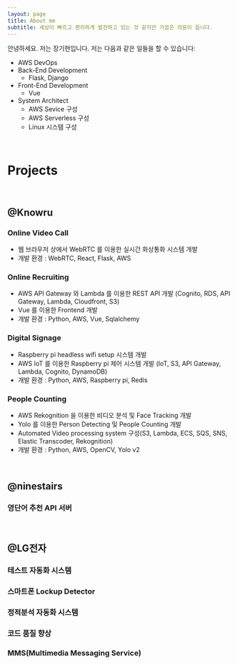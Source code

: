 ```yaml
---
layout: page
title: About me
subtitle: 세상이 빠르고 편리하게 발전하고 있는 것 같지만 가끔은 의문이 듭니다.
---
```


안녕하세요. 저는 장기현입니다. 저는 다음과 같은 일들을 할 수 있습니다:

- AWS DevOps
- Back-End Development
  - Flask, Django
- Front-End Development
  - Vue
- System Architect
  - AWS Sevice 구성
  - AWS Serverless 구성
  - Linux 시스템 구성

<br />

# Projects

<br />

## @Knowru

### Online Video Call
- 웹 브라우저 상에서 WebRTC 를 이용한 실시간 화상통화 시스템 개발
- 개발 환경 : WebRTC, React, Flask, AWS
### Online Recruiting
- AWS API Gateway 와 Lambda 를 이용한 REST API 개발 (Cognito, RDS, API Gateway, Lambda, Cloudfront, S3)
- Vue 를 이용한 Frontend 개발
- 개발 환경 : Python, AWS, Vue, Sqlalchemy
### Digital Signage
- Raspberry pi headless wifi setup 시스템 개발
- AWS IoT 를 이용한 Raspberry pi 제어 시스템 개발 (IoT, S3, API Gateway, Lambda, Cognito, DynamoDB)
- 개발 환경 : Python, AWS, Raspberry pi, Redis
### People Counting
- AWS Rekognition 을 이용한 비디오 분석 및 Face Tracking 개발
- Yolo 를 이용한 Person Detecting 및 People Counting 개발
- Automated Video processing system 구성(S3, Lambda, ECS, SQS, SNS, Elastic Transcoder, Rekognition)
- 개발 환경 : Python, AWS, OpenCV, Yolo v2

<br />

## @ninestairs
### 영단어 추천 API 서버

<br />

## @LG전자
### 테스트 자동화 시스템
### 스마트폰 Lockup Detector
### 정적분석 자동화 시스템
### 코드 품질 향상
### MMS(Multimedia Messaging Service)

<br />
